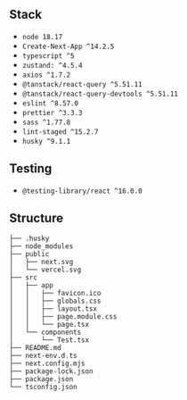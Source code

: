 ## Stack

-   `node 18.17`
-   `Create-Next-App ^14.2.5`
-   `typescript ^5`
-   `zustand: ^4.5.4`
-   `axios ^1.7.2`
-   `@tanstack/react-query ^5.51.11`
-   `@tanstack/react-query-devtools ^5.51.11`
-   `eslint ^8.57.0`
-   `prettier ^3.3.3`
-   `sass ^1.77.8`
-   `lint-staged ^15.2.7`
-   `husky ^9.1.1`

## Testing

-   `@testing-library/react ^16.0.0`

## Structure

```
├── .husky
├── node_modules
├── public
│   ├── next.svg
│   └── vercel.svg
├── src
│   ├── app
│   │   ├── favicon.ico
│   │   ├── globals.css
│   │   ├── layout.tsx
│   │   ├── page.module.css
│   │   └── page.tsx
│   └── components
│       └── Test.tsx
├── README.md
├── next-env.d.ts
├── next.config.mjs
├── package-lock.json
├── package.json
└── tsconfig.json
```
